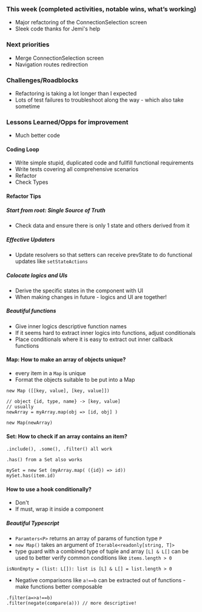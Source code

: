 ### This week (completed activities, notable wins, what’s working)
- Major refactoring of the ConnectionSelection screen
- Sleek code thanks for Jemi's help

### Next priorities
- Merge ConnectionSelection screen
- Navigation routes redirection

### Challenges/Roadblocks
- Refactoring is taking a lot longer than I expected
- Lots of test failures to troubleshoot along the way - which also take sometime

### Lessons Learned/Opps for improvement
- Much better code 
#### Coding Loop
- Write simple stupid, duplicated code and fullfill functional requirements
- Write tests covering all comprehensive scenarios
- Refactor
- Check Types
#### Refactor Tips
##### Start from root: Single Source of Truth
- Check data and ensure there is only 1 state and others derived from it
##### Effective Updaters
- Update resolvers so that setters can receive prevState to do functional updates like `setStateActions`
##### Colocate logics and UIs
- Derive the specific states in the component with UI
- When making changes in future - logics and UI are together!
##### Beautiful functions
- Give inner logics descriptive function names
- If it seems hard to extract inner logics into functions, adjust conditionals
- Place conditionals where it is easy to extract out inner callback functions
#### Map: How to make an array of objects unique?
- every item in a `Map` is unique
- Format the objects suitable to be put into a Map
```
new Map ([[key, value], [key, value]])

// object {id, type, name} -> [key, value]
// usually
newArray = myArray.map(obj => [id, obj] ) 

new Map(newArray) 

```
#### Set: How to check if an array contains an item?
```
.include(), .some(), .filter() all work

.has() from a Set also works

mySet = new Set (myArray.map( ({id}) => id))
mySet.has(item.id)
```

#### How to use a hook conditionally?
- Don't
- If must, wrap it inside a component

##### Beautiful Typescript
- `Paramters<P>` returns an array of params of function type `P`
- `new Map()` takes an argument of `Iterable<readonly[string, T]>`
- type guard with a combined type of tuple and array `[L] & L[]` can be used to better verify common conditions like `items.length > 0`
```
isNonEmpty = (list: L[]): list is [L] & L[] = list.length > 0

```
- Negative comparisons like `a!==b` can be extracted out of functions - make functions better composable
```
.filter(a=>a!==b)
.filter(negate(compare(a))) // more descriptive!
```
